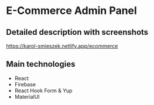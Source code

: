 # E-Commerce Admin Panel

## Detailed description with screenshots

https://karol-smieszek.netlify.app/ecommerce

## Main technologies

- React
- Firebase
- React Hook Form & Yup
- MaterialUI
